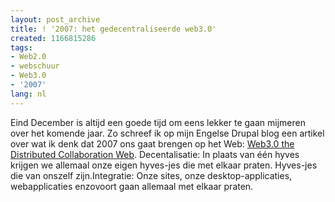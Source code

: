 ```yaml
---
layout: post_archive
title: ! '2007: het gedecentraliseerde web3.0'
created: 1166815286
tags:
- Web2.0
- webschuur
- Web3.0
- '2007'
lang: nl
---
```

Eind December is altijd een goede tijd om eens lekker te gaan mijmeren over het komende jaar. Zo schreef ik op mijn Engelse Drupal blog een artikel over wat ik denk dat 2007 ons gaat brengen op het Web: [Web3.0 the Distributed Collaboration Web](http://webschuur.com/node/677). Decentalisatie: In plaats van één hyves krijgen we allemaal onze eigen hyves-jes die met elkaar praten. Hyves-jes die van onszelf zijn.Integratie: Onze sites, onze desktop-applicaties, webapplicaties enzovoort gaan allemaal met elkaar praten. 

